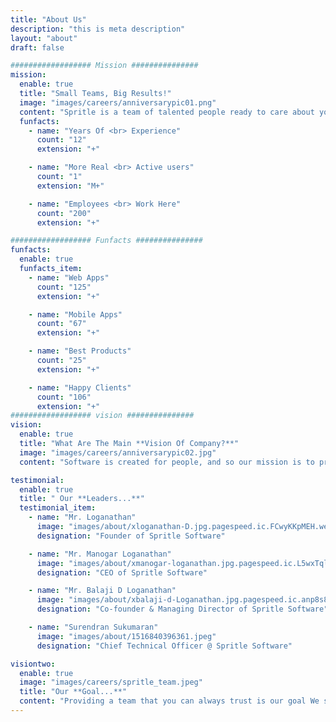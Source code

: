```yaml
---
title: "About Us"
description: "this is meta description"
layout: "about"
draft: false

################## Mission ###############
mission:
  enable: true
  title: "Small Teams, Big Results!"
  image: "images/careers/anniversarypic01.png"
  content: "Spritle is a team of talented people ready to care about your product. We love coding. We love beautiful design. We love doing our job better than possible. Every product we craft is a challenge we are excited about."
  funfacts:
    - name: "Years Of <br> Experience"
      count: "12"
      extension: "+"

    - name: "More Real <br> Active users"
      count: "1"
      extension: "M+"

    - name: "Employees <br> Work Here"
      count: "200"
      extension: "+"

################## Funfacts ###############
funfacts:
  enable: true
  funfacts_item:
    - name: "Web Apps"
      count: "125"
      extension: "+"

    - name: "Mobile Apps"
      count: "67"
      extension: "+"

    - name: "Best Products"
      count: "25"
      extension: "+"

    - name: "Happy Clients"
      count: "106"
      extension: "+"
################## vision ###############
vision:
  enable: true
  title: "What Are The Main **Vision Of Company?**"
  image: "images/careers/anniversarypic02.jpg"
  content: "Software is created for people, and so our mission is to provide an ambience by which every person involved in creating such software be valued. Be it stakeholders, product owners, the end users or the development team, they are need a professional and friendly collaborations to build great software. We at Spritle try to provide that ambience."

testimonial:
  enable: true
  title: " Our **Leaders...**"
  testimonial_item:
    - name: "Mr. Loganathan"
      image: "images/about/xloganathan-D.jpg.pagespeed.ic.FCwyKKpMEH.webp"
      designation: "Founder of Spritle Software"

    - name: "Mr. Manogar Loganathan"
      image: "images/about/xmanogar-loganathan.jpg.pagespeed.ic.L5wxTqlQNf.webp"
      designation: "CEO of Spritle Software"

    - name: "Mr. Balaji D Loganathan"
      image: "images/about/xbalaji-d-Loganathan.jpg.pagespeed.ic.anp8s8jm30.webp"
      designation: "Co-founder & Managing Director of Spritle Software"

    - name: "Surendran Sukumaran"
      image: "images/about/1516840396361.jpeg"
      designation: "Chief Technical Officer @ Spritle Software"

visiontwo:
  enable: true
  image: "images/careers/spritle_team.jpeg"
  title: "Our **Goal...**"
  content: "Providing a team that you can always trust is our goal We surround ourselves with positive technologists, business partners and entrepreneurs. We welcome people to come work with us or just come along and observe us working. You can observe a team practicing what we preach."
---
```


